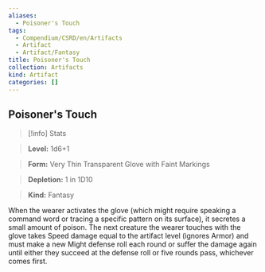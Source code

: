 ```yaml
---
aliases:
  - Poisoner's Touch
tags:
  - Compendium/CSRD/en/Artifacts
  - Artifact
  - Artifact/Fantasy
title: Poisoner's Touch
collection: Artifacts
kind: Artifact
categories: []
---
```

## Poisoner's Touch    
>[!info] Stats    
> **Level:** 1d6+1    
> **Form:** Very Thin Transparent Glove with Faint Markings    
> **Depletion:** 1 in 1D10    
> **Kind:** Fantasy  
    
When the wearer activates the glove (which might require speaking a command word or tracing a specific pattern on its surface), it secretes a small amount of poison. The next creature the wearer touches with the glove takes Speed damage equal to the artifact level (ignores Armor) and must make a new Might defense roll each round or suffer the damage again until either they succeed at the defense roll or five rounds pass, whichever comes first.
